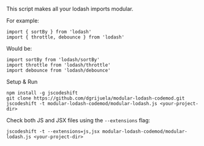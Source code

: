 This script makes all your lodash imports modular.

For example:

```
import { sortBy } from 'lodash'
import { throttle, debounce } from 'lodash'
```

Would be:

```
import sortBy from 'lodash/sortBy'
import throttle from 'lodash/throttle'
import debounce from 'lodash/debounce'
```

Setup & Run

```
npm install -g jscodeshift
git clone https://github.com/dgrijuela/modular-lodash-codemod.git
jscodeshift -t modular-lodash-codemod/modular-lodash.js <your-project-dir>
```

Check both JS and JSX files using the `--extensions` flag:

```
jscodeshift -t --extensions=js,jsx modular-lodash-codemod/modular-lodash.js <your-project-dir>
```
